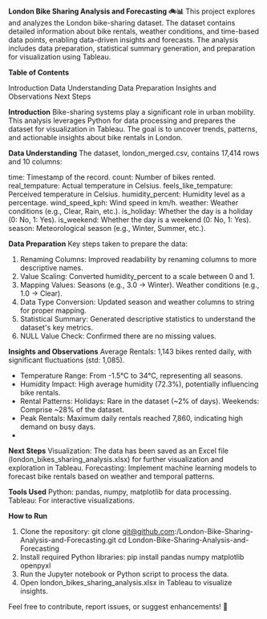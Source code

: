 **London Bike Sharing Analysis and Forecasting 🚲📊**
This project explores and analyzes the London bike-sharing dataset. The dataset contains detailed information about bike rentals, weather conditions, and time-based data points, enabling data-driven insights and forecasts. The analysis includes data preparation, statistical summary generation, and preparation for visualization using Tableau.

**Table of Contents**

Introduction
Data Understanding
Data Preparation
Insights and Observations
Next Steps

**Introduction**
Bike-sharing systems play a significant role in urban mobility. This analysis leverages Python for data processing and prepares the dataset for visualization in Tableau. The goal is to uncover trends, patterns, and actionable insights about bike rentals in London.

**Data Understanding**
The dataset, london_merged.csv, contains 17,414 rows and 10 columns:

  time: Timestamp of the record.
  count: Number of bikes rented.
  real_tempature: Actual temperature in Celsius.
  feels_like_tempature: Perceived temperature in Celsius.
  humidity_percent: Humidity level as a percentage.
  wind_speed_kph: Wind speed in km/h.
  weather: Weather conditions (e.g., Clear, Rain, etc.).
  is_holiday: Whether the day is a holiday (0: No, 1: Yes).
  is_weekend: Whether the day is a weekend (0: No, 1: Yes).
  season: Meteorological season (e.g., Winter, Summer, etc.).
  
**Data Preparation**
Key steps taken to prepare the data:

1. Renaming Columns: Improved readability by renaming columns to more descriptive names.
2. Value Scaling: Converted humidity_percent to a scale between 0 and 1.
3. Mapping Values:
  Seasons (e.g., 3.0 → Winter).
  Weather conditions (e.g., 1.0 → Clear).
4. Data Type Conversion: Updated season and weather columns to string for proper mapping.
5. Statistical Summary: Generated descriptive statistics to understand the dataset's key metrics.
6. NULL Value Check: Confirmed there are no missing values.
   
**Insights and Observations**
Average Rentals: 1,143 bikes rented daily, with significant fluctuations (std: 1,085).
- Temperature Range: From -1.5°C to 34°C, representing all seasons.
- Humidity Impact: High average humidity (72.3%), potentially influencing bike rentals.
- Rental Patterns:
    Holidays: Rare in the dataset (~2% of days).
    Weekends: Comprise ~28% of the dataset.
- Peak Rentals: Maximum daily rentals reached 7,860, indicating high demand on busy days.
- 
**Next Steps**
Visualization: The data has been saved as an Excel file (london_bikes_sharing_analysis.xlsx) for further visualization and exploration in Tableau.
Forecasting: Implement machine learning models to forecast bike rentals based on weather and temporal patterns.

**Tools Used**
Python: pandas, numpy, matplotlib for data processing.
Tableau: For interactive visualizations.

**How to Run**
1. Clone the repository:
git clone git@github.com:<your-username>/London-Bike-Sharing-Analysis-and-Forecasting.git
cd London-Bike-Sharing-Analysis-and-Forecasting
2. Install required Python libraries:
pip install pandas numpy matplotlib openpyxl
3. Run the Jupyter notebook or Python script to process the data.
4. Open london_bikes_sharing_analysis.xlsx in Tableau to visualize insights.


Feel free to contribute, report issues, or suggest enhancements! 🚀

